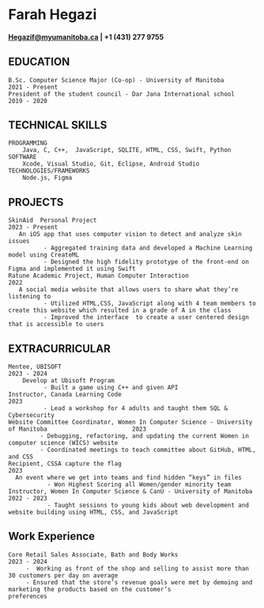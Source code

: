 # Farah Hegazi 
#### Hegazif@myumanitoba.ca | +1 (431) 277 9755
## **EDUCATION** 

    B.Sc. Computer Science Major (Co-op) - University of Manitoba					              2021 - Present
    President of the student council - Dar Jana International school 				                 2019 - 2020 

## **TECHNICAL SKILLS** 
    PROGRAMMING 
        Java, C, C++,  JavaScript, SQLITE, HTML, CSS, Swift, Python
    SOFTWARE 
        Xcode, Visual Studio, Git, Eclipse, Android Studio
    TECHNOLOGIES/FRAMEWORKS 
        Node.js, Figma

## **PROJECTS**
    SkinAid  Personal Project									                                  2023 - Present 
       An iOS app that uses computer vision to detect and analyze skin issues 
              - Aggregated training data and developed a Machine Learning model using CreateML 
              - Designed the high fidelity prototype of the front-end on Figma and implemented it using Swift 
    Ratune Academic Project, Human Computer Interaction	                                                     2022 
       A social media website that allows users to share what they’re listening to					
              - Utilized HTML,CSS, JavaScript along with 4 team members to create this website which resulted in a grade of A in the class
              - Improved the interface  to create a user centered design that is accessible to users

## **EXTRACURRICULAR**

    Mentee, UBISOFT  	  											                                 2023 - 2024
        Develop at Ubisoft Program											              
              - Built a game using C++ and given API
    Instructor, Canada Learning Code 											                             2023
              - Lead a workshop for 4 adults and taught them SQL & Cybersecurity
    Website Committee Coordinator, Women In Computer Science - University of Manitoba			             2023 
             - Debugging, refactoring, and updating the current Women in computer science (WICS) website
             - Coordinated meetings to teach committee about GitHub, HTML, and CSS 
    Recipient, CSSA capture the flag    											                         2023
      An event where we get into teams and find hidden “keys” in files 				
               - Won Highest Scoring all Women/gender minority team 
    Instructor, Women In Computer Science & CanU - University of Manitoba 				               2022 - 2023 
               - Taught sessions to young kids about web development and website building using HTML, CSS, and JavaScript 

## **Work Experience**

    Core Retail Sales Associate, Bath and Body Works  				                                   2023 - 2024
         -  Working as front of the shop and selling to assist more than 30 customers per day on average				                                           
         - Ensured that the store’s revenue goals were met by demoing and marketing the products based on the customer’s                              preferences
